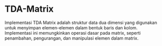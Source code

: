 # TDA-Matrix
Implementasi TDA Matrix adalah struktur data dua dimensi yang digunakan untuk menyimpan elemen-elemen dalam bentuk baris dan kolom. Implementasi ini memungkinkan operasi dasar pada matrix, seperti penambahan, pengurangan, dan manipulasi elemen dalam matrix.
